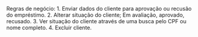 Regras de negócio:
    1. Enviar dados do cliente para aprovação ou recusão do empréstimo.
    2. Alterar situação do cliente; Em avaliação, aprovado, recusado.
    3. Ver situação do cliente através de uma busca pelo CPF ou nome completo.
    4. Excluir cliente.
    